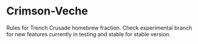 # Crimson-Veche
Rules for Trench Crusade homebrew fraction.
Check experimental branch for new features currently in testing 
and stable for stable version.
